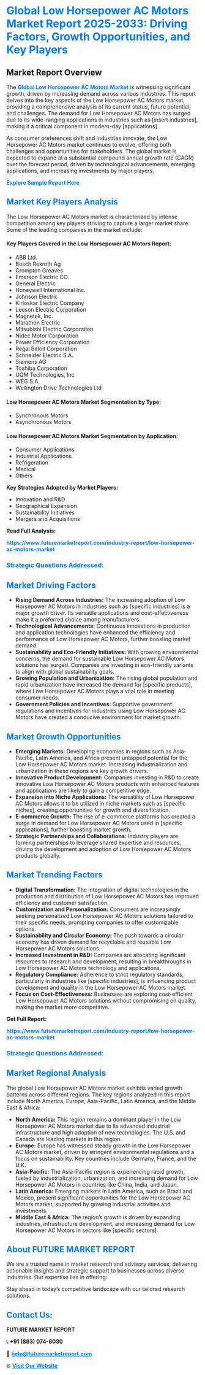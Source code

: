 <h1 style="color: #007BFF;">Global Low Horsepower AC Motors Market Report 2025-2033: Driving Factors, Growth Opportunities, and Key Players</h1>

<section id="overview">
<h2>Market Report Overview</h2>
<p>The <a href="https://www.futuremarketreport.com/industry-report/low-horsepower-ac-motors-market" style="color: #007BFF; text-decoration: none;"><strong>Global Low Horsepower AC Motors Market</strong></a> is witnessing significant growth, driven by increasing demand across various industries. This report delves into the key aspects of the Low Horsepower AC Motors market, providing a comprehensive analysis of its current status, future potential, and challenges. The demand for Low Horsepower AC Motors has surged due to its wide-ranging applications in industries such as [insert industries], making it a critical component in modern-day [applications].</p>
<p>As consumer preferences shift and industries innovate, the Low Horsepower AC Motors market continues to evolve, offering both challenges and opportunities for stakeholders. The global market is expected to expand at a substantial compound annual growth rate (CAGR) over the forecast period, driven by technological advancements, emerging applications, and increasing investments by major players.</p>
</section>

<section id="overview">
<p><a href="https://www.futuremarketreport.com/request-sample/reportId=87801" style="color: #007BFF; text-decoration: none;"><strong>Explore Sample Report Here</strong></a></p>
</section>

<section id="key-players">
<h2 style="color: #007BFF;">Market Key Players Analysis</h2>
<p>The Low Horsepower AC Motors market is characterized by intense competition among key players striving to capture a larger market share. Some of the leading companies in the market include:</p>
<h4>Key Players Covered in the Low Horsepower AC Motors Report:</h4>
<ul><li>ABB Ltd.</li><li>Bosch Rexroth Ag</li><li>Crompton Greaves</li><li>Emerson Electric CO.</li><li>General Electric</li><li>Honeywell International Inc.</li><li>Johnson Electric</li><li>Kirloskar Electric Company</li><li>Leeson Electric Corporation</li><li>Magnetek, Inc.</li><li>Marathon Electric</li><li>Mitsubishi Electric Corporation</li><li>Nidec Motor Corporation</li><li>Power Efficiency Corporation</li><li>Regal Beloit Corporation</li><li>Schneider Electric S.A.</li><li>Siemens AG</li><li>Toshiba Corporation</li><li>UQM Technologies, Inc</li><li>WEG S.A.</li><li>Wellington Drive Technologies Ltd</li></ul>
<h4>Low Horsepower AC Motors Market Segmentation by Type:</h4>
<ul><li>Synchronous Motors</li><li>Asynchronous Motors</li></ul>

<h4>Low Horsepower AC Motors Market Segmentation by Application:</h4>
<ul><li>Consumer Applications</li><li>Industrial Applications</li><li>Refrigeration</li><li>Medical</li><li>Others</li></ul>
<p><strong>Key Strategies Adopted by Market Players:</strong></p>
<ul>
<li>Innovation and R&D</li>
<li>Geographical Expansion</li>
<li>Sustainability Initiatives</li>
<li>Mergers and Acquisitions</li>
</ul>
</section>

<section>
<p><strong>Read Full Analysis: </strong></p><a href="https://www.futuremarketreport.com/industry-report/low-horsepower-ac-motors-market" style="color: #007BFF; text-decoration: none;"><strong>https://www.futuremarketreport.com/industry-report/low-horsepower-ac-motors-market</strong></a>
<h3 style="color: #007BFF;">Strategic Questions Addressed:</h3>
</section>

<section id="driving-factors">
<h2 style="color: #007BFF;">Market Driving Factors</h2>
<ul>
<li><strong>Rising Demand Across Industries:</strong> The increasing adoption of Low Horsepower AC Motors in industries such as [specific industries] is a major growth driver. Its versatile applications and cost-effectiveness make it a preferred choice among manufacturers.</li>
<li><strong>Technological Advancements:</strong> Continuous innovations in production and application technologies have enhanced the efficiency and performance of Low Horsepower AC Motors, further boosting market demand.</li>
<li><strong>Sustainability and Eco-Friendly Initiatives:</strong> With growing environmental concerns, the demand for sustainable Low Horsepower AC Motors solutions has surged. Companies are investing in eco-friendly variants to align with global sustainability goals.</li>
<li><strong>Growing Population and Urbanization:</strong> The rising global population and rapid urbanization have increased the demand for [specific products], where Low Horsepower AC Motors plays a vital role in meeting consumer needs.</li>
<li><strong>Government Policies and Incentives:</strong> Supportive government regulations and incentives for industries using Low Horsepower AC Motors have created a conducive environment for market growth.</li>
</ul>
</section>

<section id="growth-opportunities">
<h2 style="color: #007BFF;">Market Growth Opportunities</h2>
<ul>
<li><strong>Emerging Markets:</strong> Developing economies in regions such as Asia-Pacific, Latin America, and Africa present untapped potential for the Low Horsepower AC Motors market. Increasing industrialization and urbanization in these regions are key growth drivers.</li>
<li><strong>Innovative Product Development:</strong> Companies investing in R&D to create innovative Low Horsepower AC Motors products with enhanced features and applications are likely to gain a competitive edge.</li>
<li><strong>Expansion into Niche Applications:</strong> The versatility of Low Horsepower AC Motors allows it to be utilized in niche markets such as [specific niches], creating opportunities for growth and diversification.</li>
<li><strong>E-commerce Growth:</strong> The rise of e-commerce platforms has created a surge in demand for Low Horsepower AC Motors used in [specific applications], further boosting market growth.</li>
<li><strong>Strategic Partnerships and Collaborations:</strong> Industry players are forming partnerships to leverage shared expertise and resources, driving the development and adoption of Low Horsepower AC Motors products globally.</li>
</ul>
</section>

<section id="trending-factors">
<h2 style="color: #007BFF;">Market Trending Factors</h2>
<ul>
<li><strong>Digital Transformation:</strong> The integration of digital technologies in the production and distribution of Low Horsepower AC Motors has improved efficiency and customer satisfaction.</li>
<li><strong>Customization and Personalization:</strong> Consumers are increasingly seeking personalized Low Horsepower AC Motors solutions tailored to their specific needs, prompting companies to offer customizable options.</li>
<li><strong>Sustainability and Circular Economy:</strong> The push towards a circular economy has driven demand for recyclable and reusable Low Horsepower AC Motors solutions.</li>
<li><strong>Increased Investment in R&D:</strong> Companies are allocating significant resources to research and development, resulting in breakthroughs in Low Horsepower AC Motors technology and applications.</li>
<li><strong>Regulatory Compliance:</strong> Adherence to strict regulatory standards, particularly in industries like [specific industries], is influencing product development and quality in the Low Horsepower AC Motors market.</li>
<li><strong>Focus on Cost-Effectiveness:</strong> Businesses are exploring cost-efficient Low Horsepower AC Motors solutions without compromising on quality, making the market more competitive.</li>
</ul>
</section>

<section>
<p><strong>Get Full Report: </strong></p><a href="https://www.futuremarketreport.com/industry-report/low-horsepower-ac-motors-market" style="color: #007BFF; text-decoration: none;"><strong>https://www.futuremarketreport.com/industry-report/low-horsepower-ac-motors-market</strong></a>
<h3 style="color: #007BFF;">Strategic Questions Addressed:</h3>
</section>


<section id="regional-analysis">
<h2 style="color: #007BFF;">Market Regional Analysis</h2>
<p>The global Low Horsepower AC Motors market exhibits varied growth patterns across different regions. The key regions analyzed in this report include North America, Europe, Asia-Pacific, Latin America, and the Middle East & Africa:</p>
<ul>
<li><strong>North America:</strong> This region remains a dominant player in the Low Horsepower AC Motors market due to its advanced industrial infrastructure and high adoption of new technologies. The U.S. and Canada are leading markets in this region.</li>
<li><strong>Europe:</strong> Europe has witnessed steady growth in the Low Horsepower AC Motors market, driven by stringent environmental regulations and a focus on sustainability. Key countries include Germany, France, and the U.K.</li>
<li><strong>Asia-Pacific:</strong> The Asia-Pacific region is experiencing rapid growth, fueled by industrialization, urbanization, and increasing demand for Low Horsepower AC Motors in countries like China, India, and Japan.</li>
<li><strong>Latin America:</strong> Emerging markets in Latin America, such as Brazil and Mexico, present significant opportunities for the Low Horsepower AC Motors market, supported by growing industrial activities and investments.</li>
<li><strong>Middle East & Africa:</strong> The region’s growth is driven by expanding industries, infrastructure development, and increasing demand for Low Horsepower AC Motors in sectors like [specific sectors].</li>
</ul>
</section>

<footer>
<h2 style="color: #007BFF;">About FUTURE MARKET REPORT</h2>
<p>We are a trusted name in market research and advisory services, delivering actionable insights and strategic support to businesses across diverse industries. Our expertise lies in offering:</p>

<p>Stay ahead in today’s competitive landscape with our tailored research solutions.</p>

<h2 style="color: #007BFF;">Contact Us:</h2>
<p><strong>FUTURE MARKET REPORT</strong></p>
<p>📞 <strong>+91 (883) 074-8030</strong></p>
<p>📧 <strong><a href="mailto:help@futuremarketreport.com" style="color: #007BFF;">help@futuremarketreport.com</a></strong></p>
<p>🌐 <strong><a href="https://www.futuremarketreport.com/" style="color: #007BFF;">Visit Our Website</a></strong></p>
</footer>